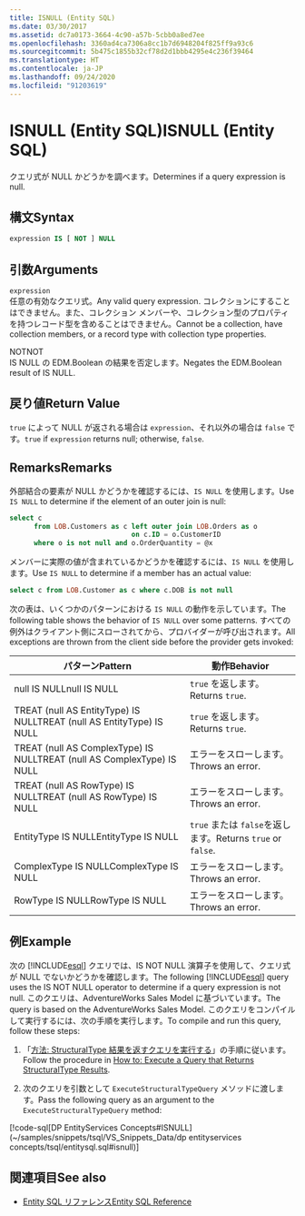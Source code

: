 ```yaml
---
title: ISNULL (Entity SQL)
ms.date: 03/30/2017
ms.assetid: dc7a0173-3664-4c90-a57b-5cbb0a8ed7ee
ms.openlocfilehash: 3360ad4ca7306a8cc1b7d6948204f825ff9a93c6
ms.sourcegitcommit: 5b475c1855b32cf78d2d1bbb4295e4c236f39464
ms.translationtype: HT
ms.contentlocale: ja-JP
ms.lasthandoff: 09/24/2020
ms.locfileid: "91203619"
---
```

# <a name="isnull-entity-sql"></a><span data-ttu-id="d0d90-102">ISNULL (Entity SQL)</span><span class="sxs-lookup"><span data-stu-id="d0d90-102">ISNULL (Entity SQL)</span></span>

<span data-ttu-id="d0d90-103">クエリ式が NULL かどうかを調べます。</span><span class="sxs-lookup"><span data-stu-id="d0d90-103">Determines if a query expression is null.</span></span>  
  
## <a name="syntax"></a><span data-ttu-id="d0d90-104">構文</span><span class="sxs-lookup"><span data-stu-id="d0d90-104">Syntax</span></span>  
  
```sql  
expression IS [ NOT ] NULL  
```  
  
## <a name="arguments"></a><span data-ttu-id="d0d90-105">引数</span><span class="sxs-lookup"><span data-stu-id="d0d90-105">Arguments</span></span>  

 `expression`  
 <span data-ttu-id="d0d90-106">任意の有効なクエリ式。</span><span class="sxs-lookup"><span data-stu-id="d0d90-106">Any valid query expression.</span></span> <span data-ttu-id="d0d90-107">コレクションにすることはできません。また、コレクション メンバーや、コレクション型のプロパティを持つレコード型を含めることはできません。</span><span class="sxs-lookup"><span data-stu-id="d0d90-107">Cannot be a collection, have collection members, or a record type with collection type properties.</span></span>  
  
 <span data-ttu-id="d0d90-108">NOT</span><span class="sxs-lookup"><span data-stu-id="d0d90-108">NOT</span></span>  
 <span data-ttu-id="d0d90-109">IS NULL の EDM.Boolean の結果を否定します。</span><span class="sxs-lookup"><span data-stu-id="d0d90-109">Negates the EDM.Boolean result of IS NULL.</span></span>  
  
## <a name="return-value"></a><span data-ttu-id="d0d90-110">戻り値</span><span class="sxs-lookup"><span data-stu-id="d0d90-110">Return Value</span></span>  

 <span data-ttu-id="d0d90-111">`true` によって NULL が返される場合は `expression`、それ以外の場合は `false` です。</span><span class="sxs-lookup"><span data-stu-id="d0d90-111">`true` if `expression` returns null; otherwise, `false`.</span></span>  
  
## <a name="remarks"></a><span data-ttu-id="d0d90-112">Remarks</span><span class="sxs-lookup"><span data-stu-id="d0d90-112">Remarks</span></span>  

 <span data-ttu-id="d0d90-113">外部結合の要素が NULL かどうかを確認するには、`IS NULL` を使用します。</span><span class="sxs-lookup"><span data-stu-id="d0d90-113">Use `IS NULL` to determine if the element of an outer join is null:</span></span>  
  
```sql  
select c
      from LOB.Customers as c left outer join LOB.Orders as o
                              on c.ID = o.CustomerID
      where o is not null and o.OrderQuantity = @x  
```  
  
 <span data-ttu-id="d0d90-114">メンバーに実際の値が含まれているかどうかを確認するには、`IS NULL` を使用します。</span><span class="sxs-lookup"><span data-stu-id="d0d90-114">Use `IS NULL` to determine if a member has an actual value:</span></span>  
  
```sql  
select c from LOB.Customer as c where c.DOB is not null  
```  
  
 <span data-ttu-id="d0d90-115">次の表は、いくつかのパターンにおける `IS NULL` の動作を示しています。</span><span class="sxs-lookup"><span data-stu-id="d0d90-115">The following table shows the behavior of `IS NULL` over some patterns.</span></span> <span data-ttu-id="d0d90-116">すべての例外はクライアント側にスローされてから、プロバイダーが呼び出されます。</span><span class="sxs-lookup"><span data-stu-id="d0d90-116">All exceptions are thrown from the client side before the provider gets invoked:</span></span>  
  
|<span data-ttu-id="d0d90-117">パターン</span><span class="sxs-lookup"><span data-stu-id="d0d90-117">Pattern</span></span>|<span data-ttu-id="d0d90-118">動作</span><span class="sxs-lookup"><span data-stu-id="d0d90-118">Behavior</span></span>|  
|-------------|--------------|  
|<span data-ttu-id="d0d90-119">null IS NULL</span><span class="sxs-lookup"><span data-stu-id="d0d90-119">null IS NULL</span></span>|<span data-ttu-id="d0d90-120">`true` を返します。</span><span class="sxs-lookup"><span data-stu-id="d0d90-120">Returns `true`.</span></span>|  
|<span data-ttu-id="d0d90-121">TREAT (null AS EntityType) IS NULL</span><span class="sxs-lookup"><span data-stu-id="d0d90-121">TREAT (null AS EntityType) IS NULL</span></span>|<span data-ttu-id="d0d90-122">`true` を返します。</span><span class="sxs-lookup"><span data-stu-id="d0d90-122">Returns `true`.</span></span>|  
|<span data-ttu-id="d0d90-123">TREAT (null AS ComplexType) IS NULL</span><span class="sxs-lookup"><span data-stu-id="d0d90-123">TREAT (null AS ComplexType) IS NULL</span></span>|<span data-ttu-id="d0d90-124">エラーをスローします。</span><span class="sxs-lookup"><span data-stu-id="d0d90-124">Throws an error.</span></span>|  
|<span data-ttu-id="d0d90-125">TREAT (null AS RowType) IS NULL</span><span class="sxs-lookup"><span data-stu-id="d0d90-125">TREAT (null AS RowType) IS NULL</span></span>|<span data-ttu-id="d0d90-126">エラーをスローします。</span><span class="sxs-lookup"><span data-stu-id="d0d90-126">Throws an error.</span></span>|  
|<span data-ttu-id="d0d90-127">EntityType IS NULL</span><span class="sxs-lookup"><span data-stu-id="d0d90-127">EntityType IS NULL</span></span>|<span data-ttu-id="d0d90-128">`true` または `false`を返します。</span><span class="sxs-lookup"><span data-stu-id="d0d90-128">Returns `true` or `false`.</span></span>|  
|<span data-ttu-id="d0d90-129">ComplexType IS NULL</span><span class="sxs-lookup"><span data-stu-id="d0d90-129">ComplexType IS NULL</span></span>|<span data-ttu-id="d0d90-130">エラーをスローします。</span><span class="sxs-lookup"><span data-stu-id="d0d90-130">Throws an error.</span></span>|  
|<span data-ttu-id="d0d90-131">RowType IS NULL</span><span class="sxs-lookup"><span data-stu-id="d0d90-131">RowType IS NULL</span></span>|<span data-ttu-id="d0d90-132">エラーをスローします。</span><span class="sxs-lookup"><span data-stu-id="d0d90-132">Throws an error.</span></span>|  
  
## <a name="example"></a><span data-ttu-id="d0d90-133">例</span><span class="sxs-lookup"><span data-stu-id="d0d90-133">Example</span></span>  

 <span data-ttu-id="d0d90-134">次の [!INCLUDE[esql](../../../../../../includes/esql-md.md)] クエリでは、IS NOT NULL 演算子を使用して、クエリ式が NULL でないかどうかを確認します。</span><span class="sxs-lookup"><span data-stu-id="d0d90-134">The following [!INCLUDE[esql](../../../../../../includes/esql-md.md)] query uses the IS NOT NULL operator to determine if a query expression is not null.</span></span> <span data-ttu-id="d0d90-135">このクエリは、AdventureWorks Sales Model に基づいています。</span><span class="sxs-lookup"><span data-stu-id="d0d90-135">The query is based on the AdventureWorks Sales Model.</span></span> <span data-ttu-id="d0d90-136">このクエリをコンパイルして実行するには、次の手順を実行します。</span><span class="sxs-lookup"><span data-stu-id="d0d90-136">To compile and run this query, follow these steps:</span></span>  
  
1. <span data-ttu-id="d0d90-137">「[方法: StructuralType 結果を返すクエリを実行する](../how-to-execute-a-query-that-returns-structuraltype-results.md)」の手順に従います。</span><span class="sxs-lookup"><span data-stu-id="d0d90-137">Follow the procedure in [How to: Execute a Query that Returns StructuralType Results](../how-to-execute-a-query-that-returns-structuraltype-results.md).</span></span>  
  
2. <span data-ttu-id="d0d90-138">次のクエリを引数として `ExecuteStructuralTypeQuery` メソッドに渡します。</span><span class="sxs-lookup"><span data-stu-id="d0d90-138">Pass the following query as an argument to the `ExecuteStructuralTypeQuery` method:</span></span>  
  
 [!code-sql[DP EntityServices Concepts#ISNULL](~/samples/snippets/tsql/VS_Snippets_Data/dp entityservices concepts/tsql/entitysql.sql#isnull)]  
  
## <a name="see-also"></a><span data-ttu-id="d0d90-139">関連項目</span><span class="sxs-lookup"><span data-stu-id="d0d90-139">See also</span></span>

- [<span data-ttu-id="d0d90-140">Entity SQL リファレンス</span><span class="sxs-lookup"><span data-stu-id="d0d90-140">Entity SQL Reference</span></span>](entity-sql-reference.md)
